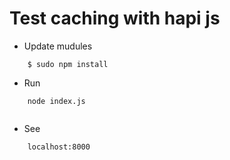 Test caching with hapi js
===========

- Update mudules

```shell
    $ sudo npm install

```

- Run 

```shell
    node index.js
    
```    

- See

```shell
    localhost:8000
    
```
